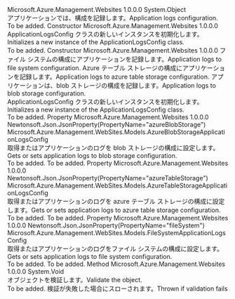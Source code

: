 <Type Name="ApplicationLogsConfig" FullName="Microsoft.Azure.Management.WebSites.Models.ApplicationLogsConfig">
  <TypeSignature Language="C#" Value="public class ApplicationLogsConfig" />
  <TypeSignature Language="ILAsm" Value=".class public auto ansi beforefieldinit ApplicationLogsConfig extends System.Object" />
  <TypeSignature Language="DocId" Value="T:Microsoft.Azure.Management.WebSites.Models.ApplicationLogsConfig" />
  <TypeSignature Language="VB.NET" Value="Public Class ApplicationLogsConfig" />
  <TypeSignature Language="F#" Value="type ApplicationLogsConfig = class" />
  <AssemblyInfo>
    <AssemblyName>Microsoft.Azure.Management.Websites</AssemblyName>
    <AssemblyVersion>1.0.0.0</AssemblyVersion>
  </AssemblyInfo>
  <Base>
    <BaseTypeName>System.Object</BaseTypeName>
  </Base>
  <Interfaces />
  <Docs>
    <summary>
            <span data-ttu-id="8cd52-101">アプリケーションでは、構成を記録します。</span><span class="sxs-lookup"><span data-stu-id="8cd52-101">Application logs configuration.</span></span>
            </summary>
    <remarks>To be added.</remarks>
  </Docs>
  <Members>
    <Member MemberName=".ctor">
      <MemberSignature Language="C#" Value="public ApplicationLogsConfig ();" />
      <MemberSignature Language="ILAsm" Value=".method public hidebysig specialname rtspecialname instance void .ctor() cil managed" />
      <MemberSignature Language="DocId" Value="M:Microsoft.Azure.Management.WebSites.Models.ApplicationLogsConfig.#ctor" />
      <MemberSignature Language="VB.NET" Value="Public Sub New ()" />
      <MemberType>Constructor</MemberType>
      <AssemblyInfo>
        <AssemblyName>Microsoft.Azure.Management.Websites</AssemblyName>
        <AssemblyVersion>1.0.0.0</AssemblyVersion>
      </AssemblyInfo>
      <Parameters />
      <Docs>
        <summary>
            <span data-ttu-id="8cd52-102">ApplicationLogsConfig クラスの新しいインスタンスを初期化します。</span><span class="sxs-lookup"><span data-stu-id="8cd52-102">Initializes a new instance of the ApplicationLogsConfig class.</span></span>
            </summary>
        <remarks>To be added.</remarks>
      </Docs>
    </Member>
    <Member MemberName=".ctor">
      <MemberSignature Language="C#" Value="public ApplicationLogsConfig (Microsoft.Azure.Management.WebSites.Models.FileSystemApplicationLogsConfig fileSystem = null, Microsoft.Azure.Management.WebSites.Models.AzureTableStorageApplicationLogsConfig azureTableStorage = null, Microsoft.Azure.Management.WebSites.Models.AzureBlobStorageApplicationLogsConfig azureBlobStorage = null);" />
      <MemberSignature Language="ILAsm" Value=".method public hidebysig specialname rtspecialname instance void .ctor(class Microsoft.Azure.Management.WebSites.Models.FileSystemApplicationLogsConfig fileSystem, class Microsoft.Azure.Management.WebSites.Models.AzureTableStorageApplicationLogsConfig azureTableStorage, class Microsoft.Azure.Management.WebSites.Models.AzureBlobStorageApplicationLogsConfig azureBlobStorage) cil managed" />
      <MemberSignature Language="DocId" Value="M:Microsoft.Azure.Management.WebSites.Models.ApplicationLogsConfig.#ctor(Microsoft.Azure.Management.WebSites.Models.FileSystemApplicationLogsConfig,Microsoft.Azure.Management.WebSites.Models.AzureTableStorageApplicationLogsConfig,Microsoft.Azure.Management.WebSites.Models.AzureBlobStorageApplicationLogsConfig)" />
      <MemberSignature Language="VB.NET" Value="Public Sub New (Optional fileSystem As FileSystemApplicationLogsConfig = null, Optional azureTableStorage As AzureTableStorageApplicationLogsConfig = null, Optional azureBlobStorage As AzureBlobStorageApplicationLogsConfig = null)" />
      <MemberSignature Language="F#" Value="new Microsoft.Azure.Management.WebSites.Models.ApplicationLogsConfig : Microsoft.Azure.Management.WebSites.Models.FileSystemApplicationLogsConfig * Microsoft.Azure.Management.WebSites.Models.AzureTableStorageApplicationLogsConfig * Microsoft.Azure.Management.WebSites.Models.AzureBlobStorageApplicationLogsConfig -&gt; Microsoft.Azure.Management.WebSites.Models.ApplicationLogsConfig" Usage="new Microsoft.Azure.Management.WebSites.Models.ApplicationLogsConfig (fileSystem, azureTableStorage, azureBlobStorage)" />
      <MemberType>Constructor</MemberType>
      <AssemblyInfo>
        <AssemblyName>Microsoft.Azure.Management.Websites</AssemblyName>
        <AssemblyVersion>1.0.0.0</AssemblyVersion>
      </AssemblyInfo>
      <Parameters>
        <Parameter Name="fileSystem" Type="Microsoft.Azure.Management.WebSites.Models.FileSystemApplicationLogsConfig" />
        <Parameter Name="azureTableStorage" Type="Microsoft.Azure.Management.WebSites.Models.AzureTableStorageApplicationLogsConfig" />
        <Parameter Name="azureBlobStorage" Type="Microsoft.Azure.Management.WebSites.Models.AzureBlobStorageApplicationLogsConfig" />
      </Parameters>
      <Docs>
        <param name="fileSystem"><span data-ttu-id="8cd52-103">ファイル システムの構成にアプリケーションを記録します。</span><span class="sxs-lookup"><span data-stu-id="8cd52-103">Application logs to file system configuration.</span></span></param>
        <param name="azureTableStorage"><span data-ttu-id="8cd52-104">Azure テーブル ストレージの構成にアプリケーションを記録します。</span><span class="sxs-lookup"><span data-stu-id="8cd52-104">Application logs to azure table storage configuration.</span></span></param>
        <param name="azureBlobStorage"><span data-ttu-id="8cd52-105">アプリケーションは、blob ストレージの構成を記録します。</span><span class="sxs-lookup"><span data-stu-id="8cd52-105">Application logs to blob storage configuration.</span></span></param>
        <summary>
            <span data-ttu-id="8cd52-106">ApplicationLogsConfig クラスの新しいインスタンスを初期化します。</span><span class="sxs-lookup"><span data-stu-id="8cd52-106">Initializes a new instance of the ApplicationLogsConfig class.</span></span>
            </summary>
        <remarks>To be added.</remarks>
      </Docs>
    </Member>
    <Member MemberName="AzureBlobStorage">
      <MemberSignature Language="C#" Value="public Microsoft.Azure.Management.WebSites.Models.AzureBlobStorageApplicationLogsConfig AzureBlobStorage { get; set; }" />
      <MemberSignature Language="ILAsm" Value=".property instance class Microsoft.Azure.Management.WebSites.Models.AzureBlobStorageApplicationLogsConfig AzureBlobStorage" />
      <MemberSignature Language="DocId" Value="P:Microsoft.Azure.Management.WebSites.Models.ApplicationLogsConfig.AzureBlobStorage" />
      <MemberSignature Language="VB.NET" Value="Public Property AzureBlobStorage As AzureBlobStorageApplicationLogsConfig" />
      <MemberSignature Language="F#" Value="member this.AzureBlobStorage : Microsoft.Azure.Management.WebSites.Models.AzureBlobStorageApplicationLogsConfig with get, set" Usage="Microsoft.Azure.Management.WebSites.Models.ApplicationLogsConfig.AzureBlobStorage" />
      <MemberType>Property</MemberType>
      <AssemblyInfo>
        <AssemblyName>Microsoft.Azure.Management.Websites</AssemblyName>
        <AssemblyVersion>1.0.0.0</AssemblyVersion>
      </AssemblyInfo>
      <Attributes>
        <Attribute>
          <AttributeName>Newtonsoft.Json.JsonProperty(PropertyName="azureBlobStorage")</AttributeName>
        </Attribute>
      </Attributes>
      <ReturnValue>
        <ReturnType>Microsoft.Azure.Management.WebSites.Models.AzureBlobStorageApplicationLogsConfig</ReturnType>
      </ReturnValue>
      <Docs>
        <summary>
            <span data-ttu-id="8cd52-107">取得またはアプリケーションのログを blob ストレージの構成に設定します。</span><span class="sxs-lookup"><span data-stu-id="8cd52-107">Gets or sets application logs to blob storage configuration.</span></span>
            </summary>
        <value>To be added.</value>
        <remarks>To be added.</remarks>
      </Docs>
    </Member>
    <Member MemberName="AzureTableStorage">
      <MemberSignature Language="C#" Value="public Microsoft.Azure.Management.WebSites.Models.AzureTableStorageApplicationLogsConfig AzureTableStorage { get; set; }" />
      <MemberSignature Language="ILAsm" Value=".property instance class Microsoft.Azure.Management.WebSites.Models.AzureTableStorageApplicationLogsConfig AzureTableStorage" />
      <MemberSignature Language="DocId" Value="P:Microsoft.Azure.Management.WebSites.Models.ApplicationLogsConfig.AzureTableStorage" />
      <MemberSignature Language="VB.NET" Value="Public Property AzureTableStorage As AzureTableStorageApplicationLogsConfig" />
      <MemberSignature Language="F#" Value="member this.AzureTableStorage : Microsoft.Azure.Management.WebSites.Models.AzureTableStorageApplicationLogsConfig with get, set" Usage="Microsoft.Azure.Management.WebSites.Models.ApplicationLogsConfig.AzureTableStorage" />
      <MemberType>Property</MemberType>
      <AssemblyInfo>
        <AssemblyName>Microsoft.Azure.Management.Websites</AssemblyName>
        <AssemblyVersion>1.0.0.0</AssemblyVersion>
      </AssemblyInfo>
      <Attributes>
        <Attribute>
          <AttributeName>Newtonsoft.Json.JsonProperty(PropertyName="azureTableStorage")</AttributeName>
        </Attribute>
      </Attributes>
      <ReturnValue>
        <ReturnType>Microsoft.Azure.Management.WebSites.Models.AzureTableStorageApplicationLogsConfig</ReturnType>
      </ReturnValue>
      <Docs>
        <summary>
            <span data-ttu-id="8cd52-108">取得またはアプリケーションのログを azure テーブル ストレージの構成に設定します。</span><span class="sxs-lookup"><span data-stu-id="8cd52-108">Gets or sets application logs to azure table storage configuration.</span></span>
            </summary>
        <value>To be added.</value>
        <remarks>To be added.</remarks>
      </Docs>
    </Member>
    <Member MemberName="FileSystem">
      <MemberSignature Language="C#" Value="public Microsoft.Azure.Management.WebSites.Models.FileSystemApplicationLogsConfig FileSystem { get; set; }" />
      <MemberSignature Language="ILAsm" Value=".property instance class Microsoft.Azure.Management.WebSites.Models.FileSystemApplicationLogsConfig FileSystem" />
      <MemberSignature Language="DocId" Value="P:Microsoft.Azure.Management.WebSites.Models.ApplicationLogsConfig.FileSystem" />
      <MemberSignature Language="VB.NET" Value="Public Property FileSystem As FileSystemApplicationLogsConfig" />
      <MemberSignature Language="F#" Value="member this.FileSystem : Microsoft.Azure.Management.WebSites.Models.FileSystemApplicationLogsConfig with get, set" Usage="Microsoft.Azure.Management.WebSites.Models.ApplicationLogsConfig.FileSystem" />
      <MemberType>Property</MemberType>
      <AssemblyInfo>
        <AssemblyName>Microsoft.Azure.Management.Websites</AssemblyName>
        <AssemblyVersion>1.0.0.0</AssemblyVersion>
      </AssemblyInfo>
      <Attributes>
        <Attribute>
          <AttributeName>Newtonsoft.Json.JsonProperty(PropertyName="fileSystem")</AttributeName>
        </Attribute>
      </Attributes>
      <ReturnValue>
        <ReturnType>Microsoft.Azure.Management.WebSites.Models.FileSystemApplicationLogsConfig</ReturnType>
      </ReturnValue>
      <Docs>
        <summary>
            <span data-ttu-id="8cd52-109">取得またはアプリケーションのログをファイル システムの構成に設定します。</span><span class="sxs-lookup"><span data-stu-id="8cd52-109">Gets or sets application logs to file system configuration.</span></span>
            </summary>
        <value>To be added.</value>
        <remarks>To be added.</remarks>
      </Docs>
    </Member>
    <Member MemberName="Validate">
      <MemberSignature Language="C#" Value="public virtual void Validate ();" />
      <MemberSignature Language="ILAsm" Value=".method public hidebysig newslot virtual instance void Validate() cil managed" />
      <MemberSignature Language="DocId" Value="M:Microsoft.Azure.Management.WebSites.Models.ApplicationLogsConfig.Validate" />
      <MemberSignature Language="VB.NET" Value="Public Overridable Sub Validate ()" />
      <MemberSignature Language="F#" Value="abstract member Validate : unit -&gt; unit&#xA;override this.Validate : unit -&gt; unit" Usage="applicationLogsConfig.Validate " />
      <MemberType>Method</MemberType>
      <AssemblyInfo>
        <AssemblyName>Microsoft.Azure.Management.Websites</AssemblyName>
        <AssemblyVersion>1.0.0.0</AssemblyVersion>
      </AssemblyInfo>
      <ReturnValue>
        <ReturnType>System.Void</ReturnType>
      </ReturnValue>
      <Parameters />
      <Docs>
        <summary>
            <span data-ttu-id="8cd52-110">オブジェクトを検証します。</span><span class="sxs-lookup"><span data-stu-id="8cd52-110">Validate the object.</span></span>
            </summary>
        <remarks>To be added.</remarks>
        <exception cref="T:Microsoft.Rest.ValidationException">
            <span data-ttu-id="8cd52-111">検証が失敗した場合にスローされます。</span><span class="sxs-lookup"><span data-stu-id="8cd52-111">Thrown if validation fails</span></span>
            </exception>
      </Docs>
    </Member>
  </Members>
</Type>